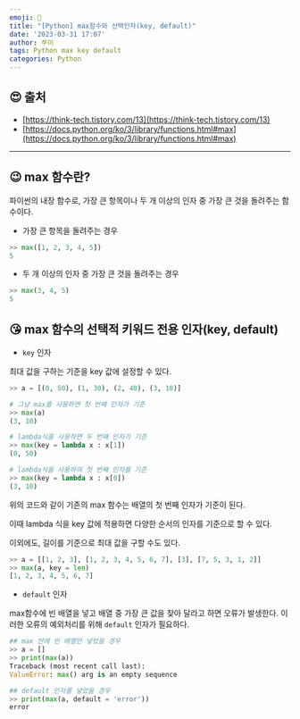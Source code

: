 ```yaml
---
emoji: 🎠
title: "[Python] max함수와 선택인자(key, default)"
date: '2023-03-31 17:07'
author: 쭈이
tags: Python max key default
categories: Python
---
```


## 😍 출처

- [https://think-tech.tistory.com/13](https://think-tech.tistory.com/13)
- [https://docs.python.org/ko/3/library/functions.html#max](https://docs.python.org/ko/3/library/functions.html#max)

---

## 😉 max 함수란?

파이썬의 내장 함수로, 가장 큰 항목이나 두 개 이상의 인자 중 가장 큰 것을 돌려주는 함수이다.

- 가장 큰 항목을 돌려주는 경우

```python
>> max([1, 2, 3, 4, 5])
5
```

- 두 개 이상의 인자 중 가장 큰 것을 돌려주는 경우

```python
>> max(3, 4, 5)
5
```

## 😘 max 함수의 선택적 키워드 전용 인자(key, default)

- `key` 인자

최대 값을 구하는 기준을 key 값에 설정할 수 있다.

```python
>> a = [(0, 50), (1, 30), (2, 40), (3, 10)]

# 그냥 max를 사용하면 첫 번째 인자가 기준
>> max(a)
(3, 10)

# lambda식을 사용하면 두 번째 인자가 기준
>> max(key = lambda x : x[1])
(0, 50)

# lambda식을 사용하여 첫 번째 인자를 기준
>> max(key = lambda x : x[0])
(3, 10)
```

위의 코드와 같이 기존의 max 함수는 배열의 첫 번째 인자가 기준이 된다.

이때 lambda 식을 key 값에 적용하면 다양한 순서의 인자를 기준으로 할 수 있다.

이외에도, 길이를 기준으로 최대 값을 구할 수도 있다.

```python
>> a = [[1, 2, 3], [1, 2, 3, 4, 5, 6, 7], [3], [7, 5, 3, 1, 2]]
>> max(a, key = len)
[1, 2, 3, 4, 5, 6, 7]
```

- `default` 인자

max함수에 빈 배열을 넣고 배열 중 가장 큰 값을 찾아 달라고 하면 오류가 발생한다. 이러한 오류의 예외처리를 위해 `default` 인자가 필요하다.

```python
## max 안에 빈 배열만 넣었을 경우
>> a = []
>> print(max(a))
Traceback (most recent call last):
ValueError: max() arg is an empty sequence

## default 인자를 넣었을 경우
>> print(max(a, default = 'error'))
error
```

```toc

```